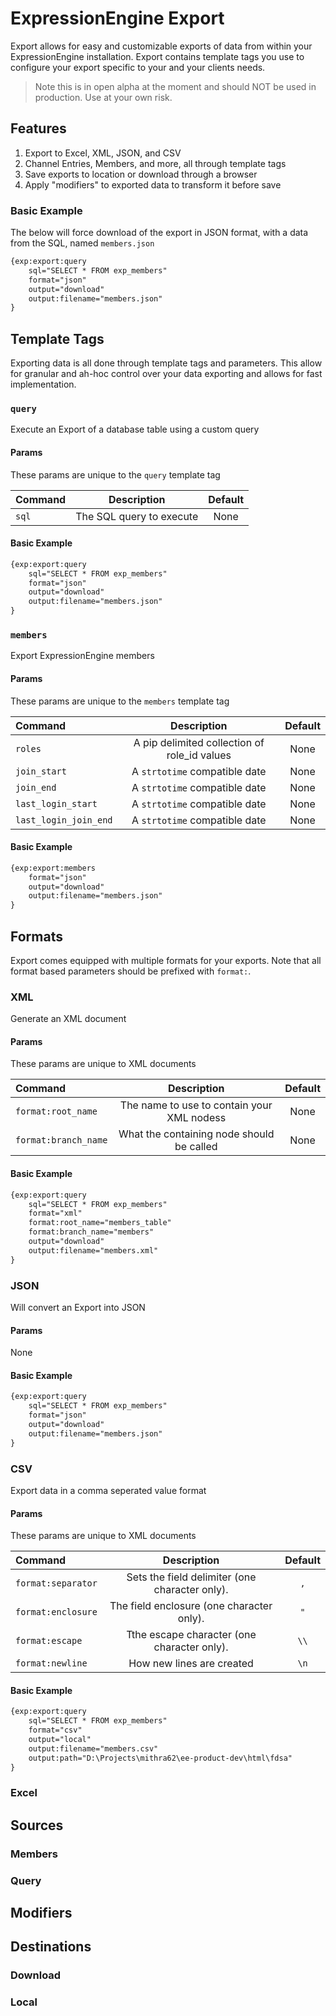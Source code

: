 # ExpressionEngine Export 

Export allows for easy and customizable exports of data from within your ExpressionEngine installation. Export contains template tags you use to configure your export specific to your and your clients needs. 

> Note this is in open alpha at the moment and should NOT be used in production. Use at your own risk. 

## Features

1. Export to Excel, XML, JSON, and CSV
2. Channel Entries, Members, and more, all through template tags
3. Save exports to location or download through a browser
4. Apply "modifiers" to exported data to transform it before save

### Basic Example

The below will force download of the export in JSON format, with a data from the SQL, named `members.json`

```html
{exp:export:query
    sql="SELECT * FROM exp_members"
    format="json"
    output="download"
    output:filename="members.json"
}
```

## Template Tags

Exporting data is all done through template tags and parameters. This allow for granular and ah-hoc control over your data exporting and allows for fast implementation. 

### `query`

Execute an Export of a database table using a custom query

#### Params

These params are unique to the `query` template tag

| Command | Description | Default |
| :--- | :---: | :---: |
| `sql` | The SQL query to execute | None |

#### Basic Example

```html
{exp:export:query
    sql="SELECT * FROM exp_members"
    format="json"
    output="download"
    output:filename="members.json"
}
```

### `members`

Export ExpressionEngine members 

#### Params

These params are unique to the `members` template tag

| Command | Description | Default |
| :--- | :---: | :---: |
| `roles` | A pip delimited collection of role_id values | None |
| `join_start` | A `strtotime` compatible date | None |
| `join_end` | A `strtotime` compatible date | None |
| `last_login_start` | A `strtotime` compatible date | None |
| `last_login_join_end` | A `strtotime` compatible date | None |

#### Basic Example

```html
{exp:export:members
    format="json"
    output="download"
    output:filename="members.json"
}
```

## Formats

Export comes equipped with multiple formats for your exports. Note that all format based parameters should be prefixed with `format:`.

### XML

Generate an XML document 

#### Params

These params are unique to XML documents

| Command | Description | Default |
| :--- | :---: | :---: |
| `format:root_name` | The name to use to contain your XML nodess | None |
| `format:branch_name` | What the containing node should be called | None |

#### Basic Example

```html
{exp:export:query
    sql="SELECT * FROM exp_members"
    format="xml"
    format:root_name="members_table"
    format:branch_name="members"
    output="download"
    output:filename="members.xml"
}
```

### JSON

Will convert an Export into JSON

#### Params

None

#### Basic Example

```html
{exp:export:query
    sql="SELECT * FROM exp_members"
    format="json"
    output="download"
    output:filename="members.json"
}
```

### CSV

Export data in a comma seperated value format

#### Params

These params are unique to XML documents

| Command | Description | Default |
| :--- | :---: | :---: |
| `format:separator` | Sets the field delimiter (one character only). | `,` |
| `format:enclosure` | The field enclosure (one character only). | `"` |
| `format:escape` | Tthe escape character (one character only). | `\\` |
| `format:newline` | How new lines are created | `\n` |

#### Basic Example

```html
{exp:export:query
    sql="SELECT * FROM exp_members"
    format="csv"
    output="local"
    output:filename="members.csv"
    output:path="D:\Projects\mithra62\ee-product-dev\html\fdsa"
}
```

### Excel

## Sources

### Members

### Query

## Modifiers

## Destinations

### Download

### Local